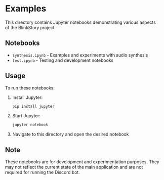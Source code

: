 # Examples

This directory contains Jupyter notebooks demonstrating various aspects of the BlinkStory project.

## Notebooks

- `synthesis.ipynb` - Examples and experiments with audio synthesis
- `test.ipynb` - Testing and development notebooks

## Usage

To run these notebooks:

1. Install Jupyter:

   ```bash
   pip install jupyter
   ```

2. Start Jupyter:

   ```bash
   jupyter notebook
   ```

3. Navigate to this directory and open the desired notebook

## Note

These notebooks are for development and experimentation purposes. They may not reflect the current state of the main application and are not required for running the Discord bot.
